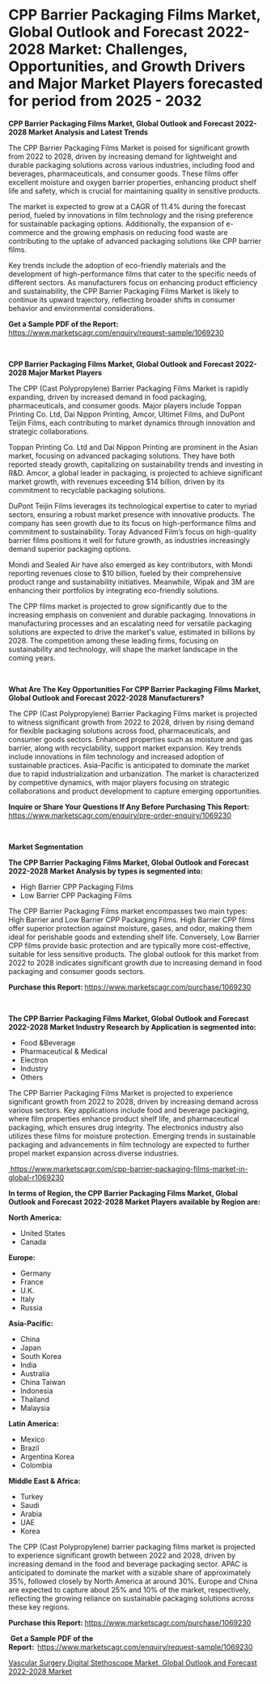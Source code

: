 <p><h1>CPP Barrier Packaging Films Market, Global Outlook and Forecast 2022-2028 Market: Challenges, Opportunities, and Growth Drivers and Major Market Players forecasted for period from 2025 - 2032</h1></p><p><strong>CPP Barrier Packaging Films Market, Global Outlook and Forecast 2022-2028 Market Analysis and Latest Trends</strong></p>
<p><p>The CPP Barrier Packaging Films Market is poised for significant growth from 2022 to 2028, driven by increasing demand for lightweight and durable packaging solutions across various industries, including food and beverages, pharmaceuticals, and consumer goods. These films offer excellent moisture and oxygen barrier properties, enhancing product shelf life and safety, which is crucial for maintaining quality in sensitive products. </p><p>The market is expected to grow at a CAGR of 11.4% during the forecast period, fueled by innovations in film technology and the rising preference for sustainable packaging options. Additionally, the expansion of e-commerce and the growing emphasis on reducing food waste are contributing to the uptake of advanced packaging solutions like CPP barrier films. </p><p>Key trends include the adoption of eco-friendly materials and the development of high-performance films that cater to the specific needs of different sectors. As manufacturers focus on enhancing product efficiency and sustainability, the CPP Barrier Packaging Films Market is likely to continue its upward trajectory, reflecting broader shifts in consumer behavior and environmental considerations.</p></p>
<p><strong>Get a Sample PDF of the Report:&nbsp;</strong> <a href="https://www.marketscagr.com/enquiry/request-sample/1069230?utm_campaign=2471&utm_medium=2&utm_source=Github&utm_content=ia&utm_term=21032025&utm_id=cpp-barrier-packaging-films-market-global-outlook-and-forecast-2022-2028">https://www.marketscagr.com/enquiry/request-sample/1069230</a></p>
<p>&nbsp;</p>
<p><strong>CPP Barrier Packaging Films Market, Global Outlook and Forecast 2022-2028 Major Market Players</strong></p>
<p><p>The CPP (Cast Polypropylene) Barrier Packaging Films Market is rapidly expanding, driven by increased demand in food packaging, pharmaceuticals, and consumer goods. Major players include Toppan Printing Co. Ltd, Dai Nippon Printing, Amcor, Ultimet Films, and DuPont Teijin Films, each contributing to market dynamics through innovation and strategic collaborations.</p><p>Toppan Printing Co. Ltd and Dai Nippon Printing are prominent in the Asian market, focusing on advanced packaging solutions. They have both reported steady growth, capitalizing on sustainability trends and investing in R&D. Amcor, a global leader in packaging, is projected to achieve significant market growth, with revenues exceeding $14 billion, driven by its commitment to recyclable packaging solutions.</p><p>DuPont Teijin Films leverages its technological expertise to cater to myriad sectors, ensuring a robust market presence with innovative products. The company has seen growth due to its focus on high-performance films and commitment to sustainability. Toray Advanced Film’s focus on high-quality barrier films positions it well for future growth, as industries increasingly demand superior packaging options.</p><p>Mondi and Sealed Air have also emerged as key contributors, with Mondi reporting revenues close to $10 billion, fueled by their comprehensive product range and sustainability initiatives. Meanwhile, Wipak and 3M are enhancing their portfolios by integrating eco-friendly solutions.</p><p>The CPP films market is projected to grow significantly due to the increasing emphasis on convenient and durable packaging. Innovations in manufacturing processes and an escalating need for versatile packaging solutions are expected to drive the market's value, estimated in billions by 2028. The competition among these leading firms, focusing on sustainability and technology, will shape the market landscape in the coming years.</p></p>
<p>&nbsp;</p>
<p><strong>What Are The Key Opportunities For CPP Barrier Packaging Films Market, Global Outlook and Forecast 2022-2028 Manufacturers?</strong></p>
<p><p>The CPP (Cast Polypropylene) Barrier Packaging Films market is projected to witness significant growth from 2022 to 2028, driven by rising demand for flexible packaging solutions across food, pharmaceuticals, and consumer goods sectors. Enhanced properties such as moisture and gas barrier, along with recyclability, support market expansion. Key trends include innovations in film technology and increased adoption of sustainable practices. Asia-Pacific is anticipated to dominate the market due to rapid industrialization and urbanization. The market is characterized by competitive dynamics, with major players focusing on strategic collaborations and product development to capture emerging opportunities.</p></p>
<p><strong>Inquire or Share Your Questions If Any Before Purchasing This Report:</strong> <a href="https://www.marketscagr.com/enquiry/pre-order-enquiry/1069230?utm_campaign=2471&utm_medium=2&utm_source=Github&utm_content=ia&utm_term=21032025&utm_id=cpp-barrier-packaging-films-market-global-outlook-and-forecast-2022-2028">https://www.marketscagr.com/enquiry/pre-order-enquiry/1069230</a></p>
<p>&nbsp;</p>
<p><strong>Market Segmentation</strong></p>
<p><strong>The CPP Barrier Packaging Films Market, Global Outlook and Forecast 2022-2028 Market Analysis by types is segmented into:</strong></p>
<p><ul><li>High Barrier CPP Packaging Films</li><li>Low Barrier CPP Packaging Films</li></ul></p>
<p><p>The CPP Barrier Packaging Films market encompasses two main types: High Barrier and Low Barrier CPP Packaging Films. High Barrier CPP films offer superior protection against moisture, gases, and odor, making them ideal for perishable goods and extending shelf life. Conversely, Low Barrier CPP films provide basic protection and are typically more cost-effective, suitable for less sensitive products. The global outlook for this market from 2022 to 2028 indicates significant growth due to increasing demand in food packaging and consumer goods sectors.</p></p>
<p><strong>Purchase this Report:&nbsp;</strong><a href="https://www.marketscagr.com/purchase/1069230?utm_campaign=2471&utm_medium=2&utm_source=Github&utm_content=ia&utm_term=21032025&utm_id=cpp-barrier-packaging-films-market-global-outlook-and-forecast-2022-2028">https://www.marketscagr.com/purchase/1069230</a></p>
<p>&nbsp;</p>
<p><strong>The CPP Barrier Packaging Films Market, Global Outlook and Forecast 2022-2028 Market Industry Research by Application is segmented into:</strong></p>
<p><ul><li>Food &Beverage</li><li>Pharmaceutical & Medical</li><li>Electron</li><li>Industry</li><li>Others</li></ul></p>
<p><p>The CPP Barrier Packaging Films Market is projected to experience significant growth from 2022 to 2028, driven by increasing demand across various sectors. Key applications include food and beverage packaging, where film properties enhance product shelf life, and pharmaceutical packaging, which ensures drug integrity. The electronics industry also utilizes these films for moisture protection. Emerging trends in sustainable packaging and advancements in film technology are expected to further propel market expansion across diverse industries.</p></p>
<p><a href="https://www.marketscagr.com/cpp-barrier-packaging-films-market-in-global-r1069230?utm_campaign=2471&utm_medium=2&utm_source=Github&utm_content=ia&utm_term=21032025&utm_id=cpp-barrier-packaging-films-market-global-outlook-and-forecast-2022-2028">&nbsp;https://www.marketscagr.com/cpp-barrier-packaging-films-market-in-global-r1069230</a></p>
<p><strong>In terms of Region, the CPP Barrier Packaging Films Market, Global Outlook and Forecast 2022-2028 Market Players available by Region are:</strong></p>
<p>
    <p> <strong> North America: </strong>
        <ul>
            <li>United States</li>
            <li>Canada</li>
        </ul>
        </p> 
    <p> <strong> Europe: </strong>
        <ul>
            <li>Germany</li>
            <li>France</li>
            <li>U.K.</li>
            <li>Italy</li>
            <li>Russia</li>
        </ul>
        </p> 
    <p> <strong> Asia-Pacific: </strong>
        <ul>
            <li>China</li>
            <li>Japan</li>
            <li>South Korea</li>
            <li>India</li>
            <li>Australia</li>
            <li>China Taiwan</li>
            <li>Indonesia</li>
            <li>Thailand</li>
            <li>Malaysia</li>
        </ul>
        </p> 
    <p> <strong> Latin America: </strong>
        <ul>
            <li>Mexico</li>
            <li>Brazil</li>
            <li>Argentina Korea</li>
            <li>Colombia</li>
        </ul>
        </p> 
    <p> <strong> Middle East & Africa: </strong>
        <ul>
            <li>Turkey</li>
            <li>Saudi</li>
            <li>Arabia</li>
            <li>UAE</li>
            <li>Korea</li>
        </ul>
    </p>
    </p>
<p><p>The CPP (Cast Polypropylene) barrier packaging films market is projected to experience significant growth between 2022 and 2028, driven by increasing demand in the food and beverage packaging sector. APAC is anticipated to dominate the market with a sizable share of approximately 35%, followed closely by North America at around 30%. Europe and China are expected to capture about 25% and 10% of the market, respectively, reflecting the growing reliance on sustainable packaging solutions across these key regions.</p></p>
<p><strong>Purchase this Report: </strong><a href="https://www.marketscagr.com/purchase/1069230?utm_campaign=2471&utm_medium=2&utm_source=Github&utm_content=ia&utm_term=21032025&utm_id=cpp-barrier-packaging-films-market-global-outlook-and-forecast-2022-2028">https://www.marketscagr.com/purchase/1069230</a></p>
<p>&nbsp;<strong>Get a Sample PDF of the Report:&nbsp;&nbsp;</strong><a href="https://www.marketscagr.com/enquiry/request-sample/1069230?utm_campaign=2471&utm_medium=2&utm_source=Github&utm_content=ia&utm_term=21032025&utm_id=cpp-barrier-packaging-films-market-global-outlook-and-forecast-2022-2028">https://www.marketscagr.com/enquiry/request-sample/1069230</a></p>
<p><strong></strong></p>
<p><p><a href="https://github.com/suleimannichelle7/Market-Research-Report-List-1/blob/main/vascular-surgery-digital-stethoscope-market-global-outlook-and-forecast-2022-2028-market.md?utm_campaign=2471&utm_medium=2&utm_source=Github&utm_content=ia&utm_term=21032025&utm_id=cpp-barrier-packaging-films-market-global-outlook-and-forecast-2022-2028">Vascular Surgery Digital Stethoscope Market, Global Outlook and Forecast 2022-2028 Market</a></p></p>